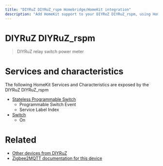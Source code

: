 ```yaml
---
title: "DIYRuZ DIYRuZ_rspm Homebridge/HomeKit integration"
description: "Add HomeKit support to your DIYRuZ DIYRuZ_rspm, using Homebridge, Zigbee2MQTT and homebridge-z2m."
---
```

<!---
This file has been GENERATED using src/docgen/docgen.ts
DO NOT EDIT THIS FILE MANUALLY!
-->
# DIYRuZ DIYRuZ_rspm
> DIYRuZ relay switch power meter


# Services and characteristics
The following HomeKit Services and Characteristics are exposed by
the DIYRuZ DIYRuZ_rspm

* [Stateless Programmable Switch](../../action.md)
  * Programmable Switch Event
  * Service Label Index
* [Switch](../../switch.md)
  * On


# Related
* [Other devices from DIYRuZ](../index.md#diyruz)
* [Zigbee2MQTT documentation for this device](https://www.zigbee2mqtt.io/devices/DIYRuZ_rspm.html)